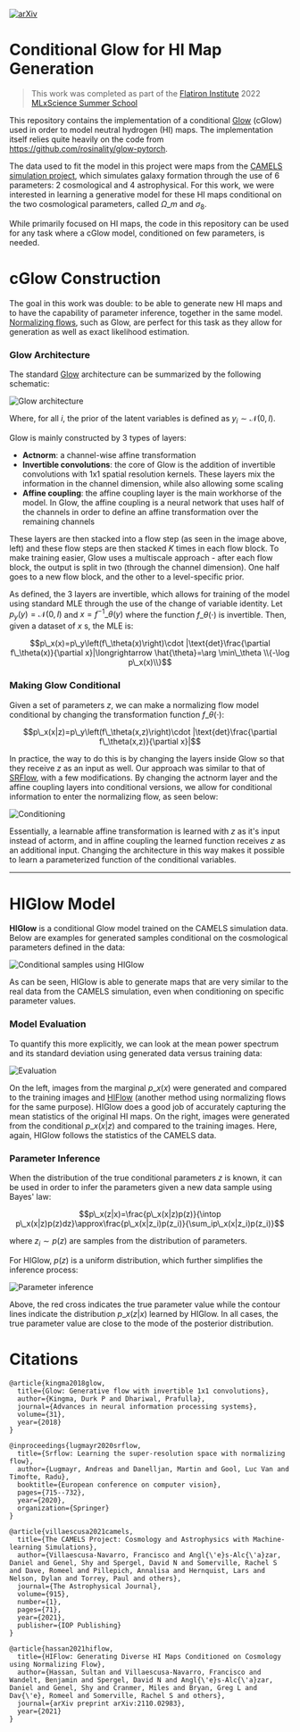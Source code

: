 
[![arXiv](https://img.shields.io/badge/arXiv-2211.12724-b31b1b.svg)](https://arxiv.org/abs/2211.12724)


# Conditional Glow for HI Map Generation
> This work was completed as part of the [Flatiron Institute](https://www.simonsfoundation.org/flatiron/) 2022 [MLxScience Summer School](https://www.simonsfoundation.org/grant/2022-flatiron-machine-learning-x-science-summer-school/)

This repository contains the implementation of a conditional [Glow](https://d4mucfpksywv.cloudfront.net/research-covers/glow/paper/glow.pdf) (cGlow) used in order to model neutral hydrogen (HI) maps. The implementation itself relies quite heavily on the code from https://github.com/rosinality/glow-pytorch.

The data used to fit the model in this project were maps from the [CAMELS simulation project](https://www.camel-simulations.org/), which simulates galaxy formation through the use of 6 parameters: 2 cosmological and 4 astrophysical. For this work, we were interested in learning a generative model for these HI maps conditional on the two cosmological parameters, called $\Omega\_m$ and $\sigma_8$.

While primarily focused on HI maps, the code in this repository can be used for any task where a cGlow model, conditioned on few parameters, is needed.

# cGlow Construction
The goal in this work was double: to be able to generate new HI maps and to have the capability of parameter inference, together in the same model. [Normalizing flows](https://arxiv.org/pdf/1912.02762.pdf), such as Glow, are perfect for this task as they allow for generation as well as exact likelihood estimation.

### Glow Architecture
The standard [Glow](https://d4mucfpksywv.cloudfront.net/research-covers/glow/paper/glow.pdf) architecture can be summarized by the following schematic:

![Glow architecture](assets/glow_architecture.png)

Where, for all $i$, the prior of the latent variables is defined as $y_i\sim\mathcal{N}\left(0,I\right)$.

Glow is mainly constructed by 3 types of layers:
* **Actnorm**: a channel-wise affine transformation
* **Invertible convolutions**: the core of Glow is the addition of invertible convolutions with 1x1 spatial resolution kernels. These layers mix the information in the channel dimension, while also allowing some scaling
* **Affine coupling**: the affine coupling layer is the main workhorse of the model. In Glow, the affine coupling is a neural network that uses half of the channels in order to define an affine transformation over the remaining channels

These layers are then stacked into a flow step (as seen in the image above, left) and these flow steps are then stacked $K$ times in each flow block. To make training easier, Glow uses a multiscale approach - after each flow block, the output is split in two (through the channel dimension). One half goes to a new flow block, and the other to a level-specific prior.

As defined, the 3 layers are invertible, which allows for training of the model using standard MLE through the use of the change of variable identity. Let $p_y(y)=\mathcal{N}\left(0, I\right)$ and $x=f^{-1}\_\theta(y)$ where the function $f\_\theta(\cdot)$ is invertible. Then, given a dataset of $x$ s, the MLE is:

$$p\_x(x)=p\_y\left(f\_\theta(x)\right)\cdot |\text{det}\frac{\partial f\_\theta(x)}{\partial x}|\longrightarrow \hat{\theta}=\arg \min\_\theta \\{-\log p\_x(x)\\}$$

### Making Glow Conditional
Given a set of parameters $z$, we can make a normalizing flow model conditional by changing the transformation function $f\_\theta(\cdot)$:

$$p\_x(x|z)=p\_y\left(f\_\theta(x,z)\right)\cdot |\text{det}\frac{\partial f\_\theta(x,z)}{\partial x}|$$

In practice, the way to do this is by changing the layers inside Glow so that they receive $z$ as an input as well. Our approach was similar to that of [SRFlow](https://arxiv.org/pdf/2006.14200v2.pdf),  with a few modifications. By changing the actnorm layer and the affine coupling layers into conditional versions, we allow for conditional information to enter the normalizing flow, as seen below:

![Conditioning](assets/conditionality.png)

Essentially, a learnable affine transformation is learned with $z$ as it's input instead of actorm, and in affine coupling the learned function receives $z$ as an additional input.  Changing the architecture in this way makes it possible to learn a parameterized function of the conditional variables.

---
# HIGlow Model
**HIGlow** is a conditional Glow model trained on the CAMELS simulation data. Below are examples for generated samples conditional on the cosmological parameters defined in the data:

![Conditional samples using HIGlow](assets/HIgen.png)

As can be seen, HIGlow is able to generate maps that are very similar to the real data from the CAMELS simulation, even when conditioning on specific parameter values. 

### Model Evaluation
To quantify this more explicitly, we can look at the mean power spectrum and its standard deviation using generated data versus training data:

![Evaluation](assets/quantitative.png)

On the left, images from the marginal $p\_x(x)$ were generated and compared to the training images and [HIFlow](https://arxiv.org/pdf/2110.02983.pdf) (another method using normalizing flows for the same purpose). HIGlow does a good job of accurately capturing the mean statistics of the original HI maps. On the right, images were generated from the conditional $p\_x(x|z)$ and compared to the training images. Here, again, HIGlow follows the statistics of the CAMELS data.

### Parameter Inference
When the distribution of the true conditional parameters $z$ is known, it can be used in order to infer the parameters given a new data sample using Bayes' law:

$$p\_x(z|x)=\frac{p\_x(x|z)p(z)}{\intop p\_x(x|z)p(z)dz}\approx\frac{p\_x(x|z_i)p(z_i)}{\sum_ip\_x(x|z_i)p(z_i)}$$

where $z_i\sim p(z)$ are samples from the distribution of parameters.

For HIGlow, $p(z)$ is a uniform distribution, which further simplifies the inference process:

![Parameter inference](assets/inference.png)

Above, the red cross indicates the true parameter value while the contour lines indicate the distribution $p\_x(z|x)$ learned by HIGlow. In all cases, the true parameter value are close to the mode of the posterior distribution.

# Citations
```
@article{kingma2018glow,
  title={Glow: Generative flow with invertible 1x1 convolutions},
  author={Kingma, Durk P and Dhariwal, Prafulla},
  journal={Advances in neural information processing systems},
  volume={31},
  year={2018}
}
```

```
@inproceedings{lugmayr2020srflow,
  title={Srflow: Learning the super-resolution space with normalizing flow},
  author={Lugmayr, Andreas and Danelljan, Martin and Gool, Luc Van and Timofte, Radu},
  booktitle={European conference on computer vision},
  pages={715--732},
  year={2020},
  organization={Springer}
}
```

```
@article{villaescusa2021camels,
  title={The CAMELS Project: Cosmology and Astrophysics with Machine-learning Simulations},
  author={Villaescusa-Navarro, Francisco and Angl{\'e}s-Alc{\'a}zar, Daniel and Genel, Shy and Spergel, David N and Somerville, Rachel S and Dave, Romeel and Pillepich, Annalisa and Hernquist, Lars and Nelson, Dylan and Torrey, Paul and others},
  journal={The Astrophysical Journal},
  volume={915},
  number={1},
  pages={71},
  year={2021},
  publisher={IOP Publishing}
}
```

```
@article{hassan2021hiflow,
  title={HIFlow: Generating Diverse HI Maps Conditioned on Cosmology using Normalizing Flow},
  author={Hassan, Sultan and Villaescusa-Navarro, Francisco and Wandelt, Benjamin and Spergel, David N and Angl{\'e}s-Alc{\'a}zar, Daniel and Genel, Shy and Cranmer, Miles and Bryan, Greg L and Dav{\'e}, Romeel and Somerville, Rachel S and others},
  journal={arXiv preprint arXiv:2110.02983},
  year={2021}
}
```
